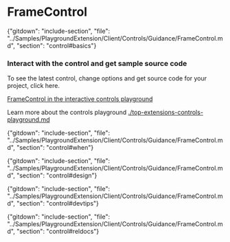﻿# FrameControl

{"gitdown": "include-section", "file": "../Samples/PlaygroundExtension/Client/Controls/Guidance/FrameControl.md", "section": "control#basics"}

<!-- TODO get an IMAGE to embed here -->

### Interact with the control and get sample source code
To see the latest control, change options and get source code for your project, click here.

<a href="https://ms.portal.azure.com/?Microsoft_Azure_Playground=true#blade/Microsoft_Azure_Playground/ControlsIndexBlade/FrameControlPlayground" target="_blank">FrameControl in the interactive controls playground</a>

Learn more about the controls playground [./top-extensions-controls-playground.md](./top-extensions-controls-playground.md)


<!-- TODO get an SAMPLE CODE to embed here -->

{"gitdown": "include-section", "file": "../Samples/PlaygroundExtension/Client/Controls/Guidance/FrameControl.md", "section": "control#when"}

{"gitdown": "include-section", "file": "../Samples/PlaygroundExtension/Client/Controls/Guidance/FrameControl.md", "section": "control#design"}

{"gitdown": "include-section", "file": "../Samples/PlaygroundExtension/Client/Controls/Guidance/FrameControl.md", "section": "control#devtips"}

{"gitdown": "include-section", "file": "../Samples/PlaygroundExtension/Client/Controls/Guidance/FrameControl.md", "section": "control#reldocs"}
